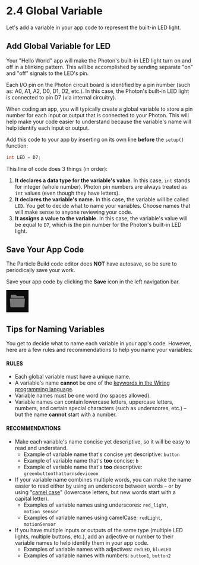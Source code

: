 # 2.4 Global Variable

Let's add a variable in your app code to represent the built-in LED light.

## Add Global Variable for LED

Your "Hello World" app will make the Photon's built-in LED light turn on and off in a blinking pattern. This will be accomplished by sending separate "on" and "off" signals to the LED's pin.

Each I/O pin on the Photon circuit board is identified by a pin number \(such as:  A0, A1, A2, D0, D1, D2, etc.\). In this case, the Photon's built-in LED light is connected to pin D7 \(via internal circuitry\).

When coding an app, you will typically create a global variable to store a pin number for each input or output that is connected to your Photon. This will help make your code easier to understand because the variable's name will help identify each input or output.

Add this code to your app by inserting on its own line **before** the `setup()` function:

```cpp
int LED = D7;
```

This line of code does 3 things \(in order\):

1. **It declares a data type for the variable's value.**  In this case, `int` stands for integer \(whole number\). Photon pin numbers are always treated as `int` values \(even though they have letters\).
2. **It declares the variable's name.** In this case, the variable will be called `LED`. You get to decide what to name your variables. Choose names that will make sense to anyone reviewing your code.
3. **It assigns a value to the variable.**  In this case, the variable's value will be equal to `D7`, which is the pin number for the Photon's built-in LED light.

## Save Your App Code

The Particle Build code editor does **NOT** have autosave, so be sure to periodically save your work.

Save your app code by clicking the **Save** icon in the left navigation bar.

![Save Icon](../../.gitbook/assets/pb-save-icon.png)

## Tips for Naming Variables

You get to decide what to name each variable in your app's code. However, here are a few rules and recommendations to help you name your variables:

#### RULES

* Each global variable must have a unique name.
* A variable's name **cannot** be one of the [keywords in the Wiring programming language](http://www.wiring.org.co/reference/).
* Variable names must be one word \(no spaces allowed\).
* Variable names can contain lowercase letters, uppercase letters, numbers, and certain special characters \(such as underscores, etc.\) – but the name **cannot** start with a number.

#### RECOMMENDATIONS

* Make each variable's name concise yet descriptive, so it will be easy to read and understand.
  * Example of variable name that's concise yet descriptive:  `button`
  * Example of variable name that's **too** concise:  `b`
  * Example of variable name that's **too** descriptive: `greenbuttonthatturnsdeviceon`
* If your variable name combines multiple words, you can make the name easier to read either by using an underscore between words – or by using "[camel case](https://en.wikipedia.org/wiki/Camel_case)" \(lowercase letters, but new words start with a capital letter\).
  * Examples of variable names using underscores:  `red_light`, `motion_sensor`
  * Examples of variable names using camelCase:  `redLight`, `motionSensor`
* If you have multiple inputs or outputs of the same type \(multiple LED lights, multiple buttons, etc.\), add an adjective or number to their variable names to help identify them in your app code.
  * Examples of variable names with adjectives:  `redLED`, `blueLED`
  * Examples of variable names with numbers:  `button1`, `button2` 



